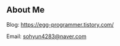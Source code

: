 ## About Me

Blog: https://egg-programmer.tistory.com/

Email: <a href="mailto:sohyun4283@naver.com">sohyun4283@naver.com</a>
